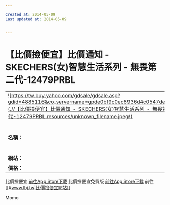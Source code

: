 ```yaml
---

Created at: 2014-05-09
Last updated at: 2014-05-09


---
```


# 【比價撿便宜】比價通知 - SKECHERS(女)智慧生活系列 - 無畏第二代-12479PRBL


|     |     |
| --- | --- |
| ![https://tw.buy.yahoo.com/gdsale/gdsale.asp?gdid=4885116&co_servername=gpde0bf9c0ec6936d4c0547de27c5982\|200x200](.//【比價撿便宜】比價通知_-_SKECHERS(女)智慧生活系列_-_無畏第二代-12479PRBL.resources/unknown_filename.jpeg\) |     |
| **名稱：** | [SKECHERS(女)智慧生活系列 - 無畏第二代-12479PRBL](https://tw.buy.yahoo.com/gdsale/gdsale.asp?gdid=4885116&co_servername=gpde0bf9c0ec6936d4c0547de27c5982) |
| **網站：** | Y!奇摩購物中心 |
| **價格：** | $2703 |

比價撿便宜 [前往App Store下載](https://itunes.apple.com/tw/app/bi-jia-jian-bian-yi/id550860279?l=zh&mt=8)
比價撿便宜免費版 [前往App Store下載](https://itunes.apple.com/tw/app/bi-jia-jian-bian-yi-mian-fei-ban/id582567494?l=zh&mt=8)
前往 [[#www.lbj.tw|比價撿便宜網站]]

Momo

